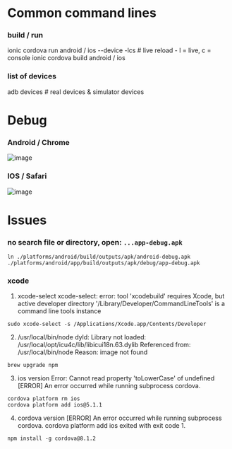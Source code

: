 # Common command lines
### build / run
ionic cordova run android / ios --device -lcs # live reload - l = live, c = console
ionic cordova build android / ios

### list of devices
adb devices # real devices & simulator devices

# Debug
### Android / Chrome
![image](https://i.imgur.com/2P7LzV6.png)
### IOS / Safari
![image](https://i.imgur.com/FKkXT3K.jpg)


# Issues
### no search file or directory, open: `...app-debug.apk`
`ln ./platforms/android/build/outputs/apk/android-debug.apk ./platforms/android/app/build/outputs/apk/debug/app-debug.apk`

### xcode
1. xcode-select
xcode-select: error: tool 'xcodebuild' requires Xcode, but active developer directory '/Library/Developer/CommandLineTools' is a command line tools instance

`sudo xcode-select -s /Applications/Xcode.app/Contents/Developer`

2. /usr/local/bin/node
dyld: Library not loaded: /usr/local/opt/icu4c/lib/libicui18n.63.dylib
  Referenced from: /usr/local/bin/node
  Reason: image not found
  
`brew upgrade npm`

3. ios version
Error: Cannot read property 'toLowerCase' of undefined
[ERROR] An error occurred while running subprocess cordova.

```
cordova platform rm ios
cordova platform add ios@5.1.1
```

4. cordova version
[ERROR] An error occurred while running subprocess cordova.
cordova platform add ios exited with exit code 1.

`npm install -g cordova@8.1.2`
